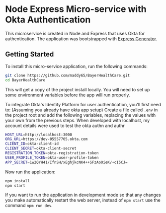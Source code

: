 # Node Express Micro-service with Okta Authentication

This microservice is created in Node and Express that uses Okta for authentication. The application was bootstrapped with [Express Generator](https://expressjs.com/en/starter/generator.html).

## Getting Started

To install this micro-service application, run the following commands:

```bash
git clone https://github.com/maddy65/BayerHealthCare.git
cd BayerHealthCare
```

This will get a copy of the project install locally. You will need to set up some environment variables before the app will run properly.

To integrate Okta's Identity Platform for user authentication, you'll first need to:
(Assuming you already have okta app setup)
Create a file called `.env` in the project root and add the following variables, replacing the values with your own from the previous steps.
When developed with localhost, my account details were used to test the okta authn and authr
```bash
HOST_URL=http://localhost:3000
ORG_URL=https://dev-05557705.okta.com
CLIENT_ID=okta-client-id
CLIENT_SECRET=okta-client-secret
REGISTRATION_TOKEN=okta-registration-token
USER_PROFILE_TOKEN=okta-user-profile-token
APP_SECRET=1w2QYH41/IfnSH/xEghjkcNK4++SFzAo0ieK/+cI5CJ=
```
Now run the application:

```bash
npm install
npm start
```

If you want to run the application in development mode so that any changes you make automatically restart the web server, instead of `npm start` use the command `npm run dev`.
